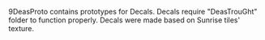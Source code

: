 9DeasProto contains prototypes for Decals.
Decals require "DeasTrouGht" folder to function properly.
Decals were made based on Sunrise tiles' texture.
